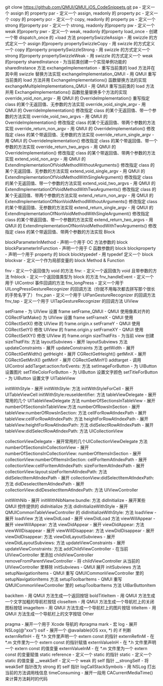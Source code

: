 git clone https://github.com/QMUI/QMUI_iOS_CodeSnippets.git
pa - 定义一个 assign 的 property
par - 定义一个 assign, readonly 的 property
pc - 定义一个 copy 的 property
pcr - 定义一个 copy, readonly 的 property
ps - 定义一个 strong 的property
psr - 定义一个 strong, readonly 的property
pw - 定义一个 weak 的property
pwr - 定义一个 weak, readonly 的property
load_once - 创建一个带 dispatch_once 的 +load 方法
propertySwizzleAssign - 用 swizzle 的方式定义一个 assign 的property
propertySwizzleCopy - 用 swizzle 的方式定义一个 copy 的property
propertySwizzleStrong - 用 swizzle 的方式定义一个 strong 的property
propertySwizzleWeak - 用 swizzle 的方式定义一个 weak 的property
sharedInstance - 为当前类创建一个实现单例功能的 sharedInstance 方法
exchangeImplementation - 重写当前类的 load 方法并在其中用 swizzle 替换方法实现
exchangeImplementation_QMUI - 用 QMUI 重写当前类的 load 方法并用 ExchangeImplementations() 函数替换方法的实现
exchangeMultipleImplementations_QMUI - 用 QMUI 重写当前类的 load 方法并用 ExchangeImplementations() 函数批量替换多个方法的实现
override_void_non_argv - 用 QMUI 的 OverrideImplementation() 重写指定 class 的某个无返回值、无参数的方法实现
override_void_single_argv - 用 QMUI 的 OverrideImplementation() 修改指定 class 的某个无返回值、带一个参数的方法实现
override_void_two_argvs - 用 QMUI 的 OverrideImplementation() 修改指定 class 的某个无返回值、带两个参数的方法实现
override_return_non_argv - 用 QMUI 的 OverrideImplementation() 修改指定 class 的某个带返回值、无参数的方法实现
override_return_single_argv - 用 QMUI 的 OverrideImplementation() 修改指定 class 的某个带返回值、带一个参数的方法实现
override_return_two_argvs - 用 QMUI 的 OverrideImplementation() 修改指定 class 的某个带返回值、带两个参数的方法实现
extend_void_non_argv - 用 QMUI 的 ExtendImplementationOfVoidMethodWithoutArguments() 修改指定 class 的某个无返回值、无参数的方法实现
extend_void_single_argv - 用 QMUI 的 ExtendImplementationOfVoidMethodWithSingleArgument() 修改指定 class 的某个无返回值、带一个参数的方法实现
extend_void_two_argvs - 用 QMUI 的 ExtendImplementationOfVoidMethodWithTwoArguments() 修改指定 class 的某个无返回值、带两个参数的方法实现
extend_return_non_argv - 用 QMUI 的 ExtendImplementationOfNonVoidMethodWithoutArguments() 修改指定 class 的某个带返回值、无参数的方法实现
extend_return_single_argv - 用 QMUI 的 ExtendImplementationOfNonVoidMethodWithSingleArgument() 修改指定 class 的某个带返回值、带一个参数的方法实现
extend_return_two_argvs - 用 QMUI 的 ExtendImplementationOfNonVoidMethodWithTwoArguments() 修改指定 class 的某个带返回值、带两个参数的方法实现
Block

blockParameterInMethod - 声明一个用于 OC 方法参数的 block
blockParameterInFunction - 声明一个用于 C 函数参数的 block
blockproperty - 声明一个用于 property 的 block
blocktypedef - 用 typedef 定义一个 block
blockvar - 定义一个作为局部变量的 block
Method & Function

fnv - 定义一个返回值为 void 的方法
fnv: - 定义一个返回值为 void 且带参数的方法
fnblock - 定义一个返回值类型为 block 的方法
fnv_handleEvent - 定义一个用于 UIControl 事件回调的方法
fnv_longPress - 定义一个用于 UILongPressGestureRecognizer 的回调方法（你就不用每次都去拼写那个很长的手势名字了）
fnv_pan - 定义一个用于 UIPanGestureRecognizer 的回调方法
fnv_tap - 定义一个用于 UITapGestureRecognizer 的回调方法
UIView

setFrame - 为 UIView 设置 frame
setFrame_QMUI - QMUI 使用像素对齐的 CGRectFlatMake() 为 UIView 设置 frame
setFrameX - QMUI 使用 CGRectSetX() 修改 UIView 的 frame.origin.x
setFrameY - QMUI 使用 CGRectSetY() 修改 UIView 的 frame.origin.y
setFrameXY - QMUI 使用 CGRectSetXY() 修改 UIView 的 frame.origin
sizeThatFits - 为当前 view 创建 sizeThatFits: 方法
layoutSubviews - 展开 layoutSubviews 方法
updateConstraints - 展开 updateConstraints 方法
getWidth - 展开 CGRectGetWidth()
getHeight - 展开 CGRectGetHeight()
getMinX - 展开 CGRectGetMinX()
getMinY - 展开 CGRectGetMinY()
addtarget - 调用 UIControl addTarget:action:forEvents: 方法
setImageForButton - 为 UIButton 设置图片
setTitleColorForButton - 为 UIButton 设置文字颜色
setTitleForButton - 为 UIButton 设置文字
UITableView

initWithStyle - 展开 initWithStyle: 方法
initWithStyleForCell - 展开 UITableViewCell initWithStyle:reuseIdentifier: 方法
tableViewDelegate - 展开常用的几个 UITableViewDelegate 方法
numberOfSectionsInTableView - 展开 numberOfSectionsInTableView:方法
numberOfRowsInSection - 展开 tableView:numberOfRowsInSection: 方法
cellForRowAtIndexPath - 展开 tableView:cellForRowAtIndexPath: 方法
heightForRowAtIndexPath - 展开 tableView:heightForRowAtIndexPath: 方法
didSelectRowAtIndexPath - 展开 tableView:didSelectRowAtIndexPath: 方法
UICollectionView

collectionViewDelegate - 展开常用的几个UICollectionViewDelegate 方法
numberOfSectionsInCollectionView - 展开 numberOfSectionsInCollectionView:
numberOfItemsInSection - 展开 collectionView:numberOfItemsInSection:
cellForItemAtIndexPath - 展开 collectionView:cellForItemAtIndexPath:
sizeForItemAtIndexPath - 展开 collectionView:layout:sizeForItemAtIndexPath: 方法
didSelectItemAtIndexPath - 展开 collectionView:didSelectItemAtIndexPath: 方法
didDeselectItemAtIndexPath - 展开 collectionView:didDeselectItemAtIndexPath: 方法
UIViewController

initWithNib - 展开 initWithNibName:bundle: 方法
didInitialize - 展开某些 QMUI 控件提供的 didInitialize 方法
didInitializeWithStyle - 展开 QMUICommonTableViewController 的 didInitializeWithStyle: 方法
loadView - 展开 loadView 方法
viewDidLoad - 展开 viewDidLoad 方法
viewWillAppear - 展开 viewWillAppear: 方法
viewDidAppear - 展开 viewDidAppear: 方法
viewWillDisappear - 展开 viewWillDisappear: 方法
viewDidDisappear - 展开 viewDidDisappear: 方法
viewDidLayoutSubviews - 展开 viewDidLayoutSubviews: 方法
updateViewConstraints - 展开 updateViewConstraints: 方法
addChildViewController - 在当前 UIViewController 里添加 childViewController
removeFromParentViewController - 将 childViewController 从当前的 UIViewController 里移除
initSubviews - QMUI 展开 initSubviews 方法
setupNavigationItems - QMUI 重写 QMUICommonViewController 里的 setupNavigationItems 方法
setupToolbarItems - QMUI 重写 QMUICommonViewController 里的 setupToolbarItems 方法
UIBarButtonItem

backItem - 用 QMUI 方法生成一个返回按钮
boldTitleItem - 用 QMUI 方法生成一个文字加粗的导航栏按钮
closeItem - 用 QMUI 方法生成一个导航栏上的关闭图标按钮
imageItem - 用 QMUI 方法生成一个导航栏上的图片按钮
titleItem - 用 QMUI 方法生成一个导航栏上的文字按钮
Other

pragma - 展开一个用于 Xcode 导航的 #pragma mark - 宏
log - 展开 NSLog(@"xxx")
osif - 展开一个 @available(iOS xxx, *) 的 if 判断
externRefInH - 在 *.h 文件里声明一个 extern const 的指针
externRefInM - 在 *.m 文件里为一个 extern const 的指针赋值
externValueInH - 在 *.h 文件里声明一个 extern const 的值变量
externValueInM - 在 *.m 文件里为一个 extern const 的变量赋值
static reference - 定义一个 static 的指针
static - 定义一个 static 的值变量
__weakSelf - 定义一个 weak 的 self 指针
__strongSelf - 将 weakSelf 指针改为 strong 的 self 指针
logCallStackSymbols - 用 NSLog 打出当前的方法调用栈信息
timeConsuming - 展开一段用 CACurrentMediaTime() 来计算方法耗时的代码

